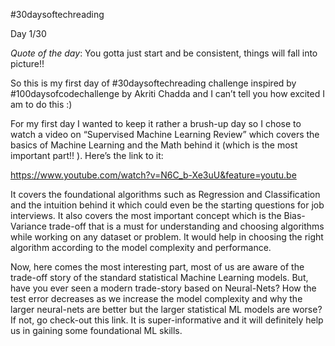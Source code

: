 #30daysoftechreading

Day 1/30

*Quote of the day*: You gotta just start and be consistent, things will fall into picture!!

So this is my first day of #30daysoftechreading challenge inspired by #100daysofcodechallenge by Akriti Chadda and I can’t tell you how excited I am to do this :)

For my first day I wanted to keep it rather a brush-up day so I chose to watch a video on “Supervised Machine Learning Review” which covers the basics of Machine Learning  and the Math behind it (which is the most important part!! ). Here’s the link to it:

https://www.youtube.com/watch?v=N6C_b-Xe3uU&feature=youtu.be 

It covers the foundational algorithms such as Regression and Classification and the intuition behind it which could even be the starting questions for job interviews. It also covers the most important concept which is the Bias-Variance trade-off that is a must for understanding and choosing algorithms while working on any dataset or problem. It would help in choosing the right algorithm according to the model complexity and performance. 

Now, here comes the most interesting part, most of us are aware of the trade-off story of the standard statistical Machine Learning models. But, have you ever seen a modern trade-story based on Neural-Nets? How the test error decreases as we increase the model complexity and why the larger neural-nets are better but the larger statistical ML models are worse? If not, go check-out this link. It is super-informative and it will definitely help us in gaining some foundational ML skills.
